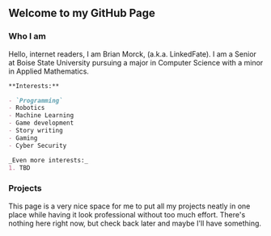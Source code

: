 ## Welcome to my GitHub Page

### Who I am

Hello, internet readers, I am Brian Morck, (a.k.a. LinkedFate). I am a Senior at Boise State University pursuing a major in Computer Science with a minor in Applied Mathematics.

```markdown
**Interests:**

- `Programming`
- Robotics
- Machine Learning
- Game development
- Story writing
- Gaming
- Cyber Security

_Even more interests:_
1. TBD

```

### Projects

This page is a very nice space for me to put all my projects neatly in one place while having it look professional without too much effort. There's nothing here right now, but check back later and maybe I'll have something.
